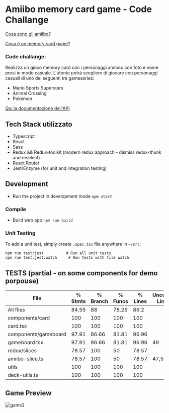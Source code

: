 # Amiibo memory card game - Code Challange 
[Cosa sono gli amiibo?](https://it.wikipedia.org/wiki/Amiibo)

[Cosa é un memory card game?](https://www.youtube.com/watch?v=2x6AGMnePQE&ab_channel=Rani%27sToysandGames)

### Code challange:
Realizza un gioco memory card con i personaggi amiboo con foto e nome presi in modo casuale. L'utente potrà scegliere di giocare con personaggi casuali di uno dei seguenti tre gameseries:

- Mario Sports Superstars
- Animal Crossing
- Pokemon

[Qui la documentazione dell'API](https://amiiboapi.com/docs/)


## Tech Stack utilizzato
- Typescript 
- React 
- Sass 
- Redux && Redux-toolkit (modern redux approach - dismiss redux-thunk and reselect)
- React Router 
- Jest/Enzyme (for unit and integration testing)

## Development
-   Run the project in development mode
    `npm start`


### Compile

- Build web app 
`npm run build`



### Unit Testing
To add a unit test, simply create  `.spec.tsx` file anywhere in  `~/src`.  

    npm run test:jest          # Run all unit tests
    npm run test:jest:watch     # Run tests with file watch
    



## TESTS (partial - on some components for demo porpouse)


File                  | % Stmts | % Branch | % Funcs | % Lines | Uncovered Line #s 
----------------------|---------|----------|---------|---------|-------------------
All files             |   84.55 |       88 |   78.26 |    86.2 |                   
 components/card      |     100 |      100 |     100 |     100 |                   
  card.tsx            |     100 |      100 |     100 |     100 |                   
 components/gameboard |   97.91 |    86.66 |   81.81 |   96.96 |                   
  gameboard.tsx       |   97.91 |    86.66 |   81.81 |   96.96 | 49                
 redux/slices         |   78.57 |      100 |      50 |   78.57 |                   
  amiibo-slice.ts     |   78.57 |      100 |      50 |   78.57 | 47,50-51          
 utils                |     100 |      100 |     100 |     100 |                   
  deck-utils.ts       |     100 |      100 |     100 |     100 |      
  
  
## Game Preview 

![game2](https://user-images.githubusercontent.com/42066439/138911598-e26f487a-eff3-4787-ae61-179dc6aab2ca.gif)


